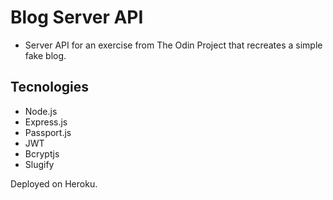 # Blog Server API

- Server API for an exercise from The Odin Project that recreates a simple fake blog.

## Tecnologies

- Node.js
- Express.js
- Passport.js
- JWT
- Bcryptjs
- Slugify

Deployed on Heroku.

